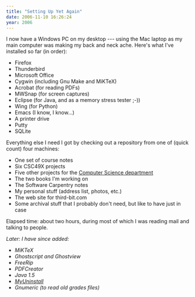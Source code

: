 ```yaml
---
title: "Setting Up Yet Again"
date: 2006-11-10 16:26:24
year: 2006
---
```

I now have a Windows PC on my desktop --- using the Mac laptop as my main computer was making my back and neck ache.  Here's what I've installed so far (in order):
<ul>
	<li>Firefox</li>
	<li>Thunderbird</li>
	<li>Microsoft Office</li>
	<li>Cygwin (including Gnu Make and MiKTeX)</li>
	<li>Acrobat (for reading PDFs)</li>
	<li>MWSnap (for screen captures)</li>
	<li>Eclipse (for Java, and as a memory stress tester ;-))</li>
	<li>Wing  (for Python)</li>
	<li>Emacs (I know, I know...)</li>
	<li>A printer drive</li>
	<li>Putty</li>
	<li>SQLite</li>
</ul>
Everything else I need I got by checking out a repository from one of (quick count) four machines:
<ul>
	<li>One set of course notes</li>
	<li>Six CSC49X projects</li>
	<li>Five other projects for the <a href="http://www.cs.utoronto.ca">Computer Science department</a></li>
	<li>The two books I'm working on</li>
	<li>The Software Carpentry notes</li>
	<li>My personal stuff (address list, photos, etc.)</li>
	<li>The web site for third-bit.com</li>
	<li>Some archival stuff that I probably don't need, but like to have just in case</li>
</ul>
Elapsed time: about two hours, during most of which I was reading mail and talking to people.

<em>Later: I have since added:</em>
<ul>
	<li><em>MiKTeX</em></li>
	<li><em>Ghostscript and Ghostview</em></li>
	<li><em>FreeRip</em></li>
	<li><em>PDFCreator
</em></li>
	<li><em>Java 1.5</em></li>
	<li><em><a href="http://www.nirsoft.net/utils/myuninst.html">MyUninstall</a></em></li>
	<li><em>Gnumeric (to read old grades files)
</em></li>
</ul>
